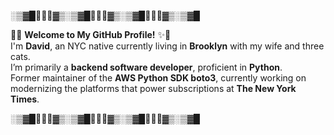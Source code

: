 ░▒▓█🎉✨💫▓▒░▒▓█🎉✨💫▓▒░▒▓█🎉✨💫▓▒░▒▓█

🎉✨ **Welcome to My GitHub Profile!** ✨🎉  
I'm **David**, an NYC native currently living in **Brooklyn** with my wife and three cats.  
I’m primarily a **backend software developer**, proficient in **Python**.  
Former maintainer of the **AWS Python SDK boto3**, currently working on modernizing the 
platforms that power subscriptions at **The New York Times**.

░▒▓█🎉✨💫▓▒░▒▓█🎉✨💫▓▒░▒▓█🎉✨💫▓▒░▒▓█
